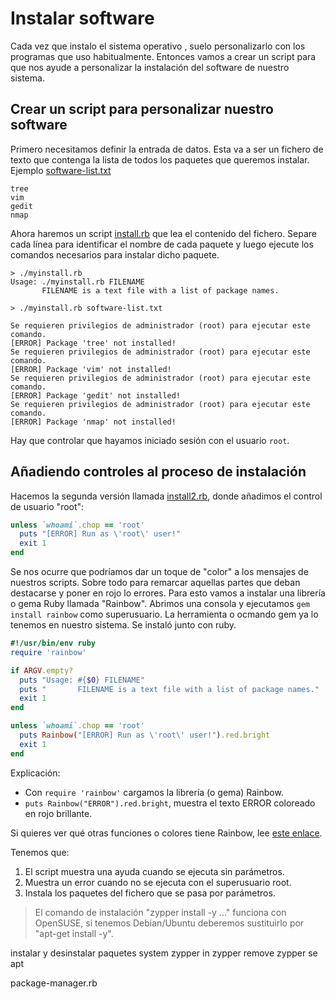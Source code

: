 
# Instalar software

Cada vez que instalo el sistema operativo , suelo personalizarlo con los programas que uso habitualmente. Entonces vamos a crear un script para que nos ayude a personalizar la instalación del software de nuestro sistema.

## Crear un script para personalizar nuestro software

Primero necesitamos definir la entrada de datos. Esta va a ser un fichero de texto que contenga la lista de todos los paquetes que queremos instalar. Ejemplo [software-list.txt](example/software-list.txt)

```
tree
vim
gedit
nmap
```

Ahora haremos un script [install.rb](example/myinstall.rb) que lea el contenido del fichero. Separe cada línea para identificar el nombre de cada paquete y luego ejecute los comandos necesarios para instalar dicho paquete.


```
> ./myinstall.rb                                 
Usage: ./myinstall.rb FILENAME
       FILENAME is a text file with a list of package names.

> ./myinstall.rb software-list.txt

Se requieren privilegios de administrador (root) para ejecutar este comando.
[ERROR] Package 'tree' not installed!
Se requieren privilegios de administrador (root) para ejecutar este comando.
[ERROR] Package 'vim' not installed!
Se requieren privilegios de administrador (root) para ejecutar este comando.
[ERROR] Package 'gedit' not installed!
Se requieren privilegios de administrador (root) para ejecutar este comando.
[ERROR] Package 'nmap' not installed!
```

Hay que controlar que hayamos iniciado sesión con el usuario `root`.

## Añadiendo controles al proceso de instalación

Hacemos la segunda versión llamada [install2.rb](example/install2.rb), donde añadimos el control de usuario "root":

```ruby
unless `whoami`.chop == 'root'
  puts "[ERROR] Run as \'root\' user!"
  exit 1
end
```

Se nos ocurre que podríamos dar un toque de "color" a los mensajes de nuestros scripts. Sobre todo para remarcar aquellas partes que deban destacarse y poner en rojo lo errores. Para esto vamos a instalar una librería o gema Ruby llamada "Rainbow". Abrimos una consola y ejecutamos `gem install rainbow` como superusuario. La herramienta o ocmando gem ya lo tenemos en nuestro sistema. Se instaló junto con ruby.

```ruby
#!/usr/bin/env ruby
require 'rainbow'

if ARGV.empty?
  puts "Usage: #{$0} FILENAME"
  puts "       FILENAME is a text file with a list of package names."
  exit 1
end

unless `whoami`.chop == 'root'
  puts Rainbow("[ERROR] Run as \'root\' user!").red.bright
  exit 1
end
```

Explicación:
* Con `require 'rainbow'` cargamos la librería (o gema) Rainbow.
* `puts Rainbow("ERROR").red.bright`, muestra el texto ERROR coloreado en rojo brillante.

Si quieres ver qué otras funciones o colores tiene Rainbow, lee [este enlace](https://github.com/sickill/rainbow).

Tenemos que:
1. El script muestra una ayuda cuando se ejecuta sin parámetros.
2. Muestra un error cuando no se ejecuta con el superusuario root.
3. Instala los paquetes del fichero que se pasa por parámetros.

> El comando de instalación "zypper install -y ..." funciona con OpenSUSE, si tenemos Debian/Ubuntu deberemos sustituirlo por "apt-get install -y".


instalar y desinstalar paquetes
system
zypper in
zypper remove
zypper se
apt

package-manager.rb
